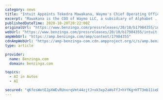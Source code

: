 ```yaml
---
category: news
title: "Intuit Appoints Tekedra Mawakana, Waymo's Chief Operating Officer, to Board of Directors"
excerpt: "Mawakana is the COO of Waymo LLC, a subsidiary of Alphabet ... policy related to commerce and advanced applications of artificial intelligence and machine learning. \"Tekedra has a deep ..."
publishedDateTime: 2020-10-20T20:22:00Z
originalUrl: "https://www.benzinga.com/pressreleases/20/10/b17984355/intuit-appoints-tekedra-mawakana-waymos-chief-operating-officer-to-board-of-directors"
webUrl: "https://www.benzinga.com/pressreleases/20/10/b17984355/intuit-appoints-tekedra-mawakana-waymos-chief-operating-officer-to-board-of-directors"
ampWebUrl: "https://amp.benzinga.com/amp/content/17984355"
cdnAmpWebUrl: "https://amp-benzinga-com.cdn.ampproject.org/c/s/amp.benzinga.com/amp/content/17984355"
type: article

provider:
  name: Benzinga.com
  domain: benzinga.com

topics:
  - AI in Autos
  - AI

secured: "qKfesWxtEJpXWEvRUnxrqVmt44zjtJ+xk3xp2aHsFfJ+hYfKg+HTT3mb11ieBDBn62KT/5Q5ytjxKmCMIFBx6ADVrR/r8DcbDQ0r/qpx19VR4vRvbEde5jZHf9sOyT+36dltLJnr616p2+L9jOqEDkGul8a0/KJdZbs6mQXDqXjAYRSXG1GX8YdhRIDYTLM3+vvXEy+lt9q1mdzyytP9D2TlSOw63SBwbqhK2Q7SO58xlr6kOhzjhd8qciYRtkLLBPi/P5SwoPzeb4Ho/0labDWz0iwNb6nJY3yBuC+qeTC/7XSalYSZOEDw1Lg5BgRDvquT6arkvUjj0NH9H8i6AnvAUHzpfU6X/Duo6hxQ/5A=;ilN7RStrob1cwh/9K+7naQ=="
---
```



